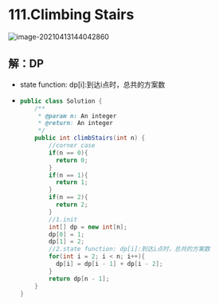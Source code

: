 # 111.Climbing Stairs

![image-20210413144042860](https://raw.githubusercontent.com/TWDH/Leetcode-From-Zero/pictures/img/image-20210413144042860.png)

## 解：DP

* state function: dp[i]:到达i点时，总共的方案数

* ```java
  public class Solution {
      /**
       * @param n: An integer
       * @return: An integer
       */
      public int climbStairs(int n) {
          //corner case
          if(n == 0){
            return 0;
          }
          if(n == 1){
            return 1;
          }
          if(n == 2){
            return 2;
          }
          //1.init
          int[] dp = new int[n];
          dp[0] = 1;
          dp[1] = 2;
          //2.state function: dp[i]:到达i点时，总共的方案数
          for(int i = 2; i < n; i++){
            dp[i] = dp[i - 1] + dp[i - 2];
          }
          return dp[n - 1];
      }
  }
  ```

  










